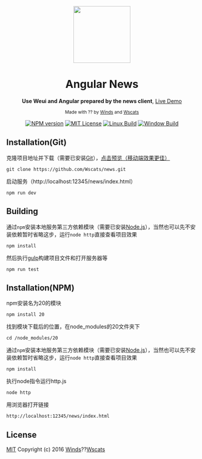 <div align="center">
<p><img width="150" src="http://image.baidu.com/search/detail?ct=503316480&z=undefined&tn=baiduimagedetail&ipn=d&word=%E5%B0%8F%E7%8B%97&step_word=&ie=utf-8&in=&cl=2&lm=-1&st=undefined&cs=1785345247,3638042059&os=1538235957,3741147874&simid=0,0&pn=12&rn=1&di=25562031330&ln=1966&fr=&fmq=1489137603564_R&fm=&ic=undefined&s=undefined&se=&sme=&tab=0&width=&height=&face=undefined&is=0,0&istype=0&ist=&jit=&bdtype=0&spn=0&pi=0&gsm=0&objurl=http%3A%2F%2Fimg1.3lian.com%2Fimg013%2Fv5%2F64%2Fd%2F33.jpg&rpstart=0&rpnum=0&adpicid=0"></p>

<h1>Angular News</h1>

<p>
  <strong>Use Weui and Angular prepared by the news client</strong>,
  <a href="https://wscats.github.io/Angular-news/news/indexTest.html#/index/list">Live Demo</a>
</p>

<p>
  <sub>Made with ?? by
    <a href="https://github.com/windiest">Winds</a> and
    <a href="https://github.com/Wscats">Wscats</a>
  </sub>
</p>

<p>
<a href="https://github.com/Wscats/news"><img src="https://wscats.github.io/Angular-news/news/image/npm.svg" alt="NPM version"></a>
<a href="https://github.com/Wscats/news"><img src="https://wscats.github.io/Angular-news/news/image/mit.svg" alt="MIT License"></a>
<a href="https://github.com/Wscats/news"><img src="https://wscats.github.io/Angular-news/news/image/linux.svg" alt="Linux Build"></a>
<a href="https://github.com/Wscats/news"><img src="https://wscats.github.io/Angular-news/news/image/windows.svg" alt="Window Build"/></a>
</p>

</div>


## Installation(Git)

克隆项目地址并下载（需要已安装[Git](https://git-scm.com/downloads)），[点击预览（移动端效果更佳）](https://wscats.github.io/Angular-news/news/indexTest.html)
```
git clone https://github.com/Wscats/news.git
```

启动服务（http://localhost:12345/news/index.html）
```
npm run dev
```
## Building
通过`npm`安装本地服务第三方依赖模块（需要已安装[Node.js](https://nodejs.org/)），当然也可以先不安装依赖暂时省略这步，运行`node http`直接查看项目效果
```
npm install
```
然后执行[gulp](https://github.com/gulpjs/gulp)构建项目文件和打开服务器等
```
npm run test
```


## Installation(NPM)

npm安装名为20的模块
```
npm install 20
```
找到模块下载后的位置，在node_modules的20文件夹下
```
cd /node_modules/20
```
通过`npm`安装本地服务第三方依赖模块（需要已安装[Node.js](https://nodejs.org/)），当然也可以先不安装依赖暂时省略这步，运行`node http`直接查看项目效果
```
npm install
```
执行node指令运行http.js
```
node http
```
用浏览器打开链接
```
http://localhost:12345/news/index.html
```

## License

[MIT](http://opensource.org/licenses/MIT)
Copyright (c) 2016 [Winds](https://github.com/windiest)??[Wscats](https://github.com/Wscats)
